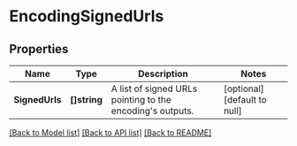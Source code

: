 # EncodingSignedUrls

## Properties
Name | Type | Description | Notes
------------ | ------------- | ------------- | -------------
**SignedUrls** | **[]string** | A list of signed URLs pointing to the encoding&#39;s outputs. | [optional] [default to null]

[[Back to Model list]](../README.md#documentation-for-models) [[Back to API list]](../README.md#documentation-for-api-endpoints) [[Back to README]](../README.md)


